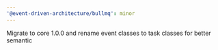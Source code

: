 ```yaml
---
'@event-driven-architecture/bullmq': minor
---
```


Migrate to core 1.0.0 and rename event classes to task classes for better semantic

